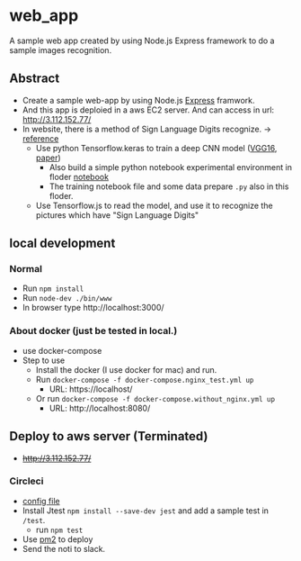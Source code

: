 # web_app
A sample web app created by using Node.js Express framework to do a sample images recognition.

## Abstract
- Create a sample web-app by using Node.js [Express](https://expressjs.com/) framwork.
- And this app is deploied in a aws EC2 server. And can access in url: http://3.112.152.77/
- In website, there is a method of Sign Language Digits recognize. -> [reference](https://qiita.com/PonDad/items/14d1d1c0e6e80a43e0b7)
  - Use python Tensorflow.keras to train a deep CNN model ([VGG16](https://www.pyimagesearch.com/2017/03/20/imagenet-vggnet-resnet-inception-xception-keras/), [paper](https://arxiv.org/abs/1409.1556))
    - Also build a simple python notebook experimental environment in floder [notebook](https://github.com/MyDuan/web_app/tree/master/notebook)
    - The training notebook file and some data prepare `.py` also in this floder.
  - Use Tensorflow.js to read the model, and use it to recognize the pictures which have "Sign Language Digits"

## local development
### Normal
  - Run `npm install`
  - Run `node-dev ./bin/www`
  - In browser type http://localhost:3000/
### About docker (just be tested in local.)
  - use docker-compose
  - Step to use
     - Install the docker (I use docker for mac) and run.
     - Run `docker-compose -f docker-compose.nginx_test.yml up`
         - URL: https://localhost/
     - Or run `docker-compose -f docker-compose.without_nginx.yml up`
         - URL: http://localhost:8080/

## Deploy to aws server (Terminated)
- ~~http://3.112.152.77/~~
### Circleci

  - [config file](https://github.com/MyDuan/web_app/blob/master/.circleci/config.yml)
  - Install Jtest `npm install --save-dev jest` and add a sample test in `/test`.
      - run `npm test`
  - Use [pm2](https://qiita.com/sakkuntyo/items/4ddabbb356254d863aae) to deploy
  - Send the noti to slack.
